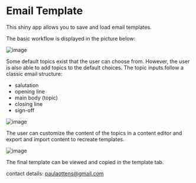 # Email Template

This shiny app allows you to save and load email templates.

The basic workflow is displayed in the picture below:

![image](https://user-images.githubusercontent.com/75449930/120115571-95eb4600-c184-11eb-909b-2c47283c43b2.png)

Some default topics exist that the user can choose from. However, the user is also able to add topics to the default choices. The topic inputs follow a classic email structure:
- salutation
- opening line
- main body (topic)
- closing line
- sign-off

![image](https://user-images.githubusercontent.com/75449930/120115642-e95d9400-c184-11eb-8b9b-52ddd712b775.png)

The user can customize the content of the topics in a content editor and export and import content to recreate templates.


![image](https://user-images.githubusercontent.com/75449930/120115690-2e81c600-c185-11eb-995f-26fbd3f15e53.png)

The final template can be viewed and copied in the template tab. 


contact details:
paulaottens@gmail.com





